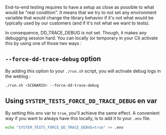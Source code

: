 End-to-end testing requires to have a setup as close as possible to what would be "real condition". It means that we try to not set any environment variaible that would change the library behavior if it's not what would be typically used by our customers (and if it's not what we want to tests).

In consequence, DD_TRACE_DEBUG is not set. Though, it makes any debugging session hard. You can locally (or temporary in your CI) activate this by using one of those two ways : 

## `--force-dd-trace-debug` option

By adding this option to your `./run.sh` script, you will activate debug logs in the weblog : 

```bash
./run.sh <SCENARIO> --force-dd-trace-debug
```

## Using `SYSTEM_TESTS_FORCE_DD_TRACE_DEBUG` en var

By setting this env var to `true`, you'll achieve the same effect. A convenient way if you want to always have this locally, is to add it to your `.env` file.

```bash
echo "SYSTEM_TESTS_FORCE_DD_TRACE_DEBUG=true" >> .env
```
